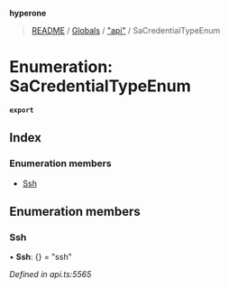 **hyperone**

> [README](../README.md) / [Globals](../globals.md) / ["api"](../modules/_api_.md) / SaCredentialTypeEnum

# Enumeration: SaCredentialTypeEnum

**`export`** 

## Index

### Enumeration members

* [Ssh](_api_.sacredentialtypeenum.md#ssh)

## Enumeration members

### Ssh

•  **Ssh**: {} = "ssh"

*Defined in api.ts:5565*

